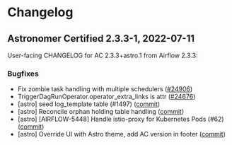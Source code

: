 # Changelog

Astronomer Certified 2.3.3-1, 2022-07-11
----------------------------------------

User-facing CHANGELOG for AC 2.3.3+astro.1 from Airflow 2.3.3:

### Bugfixes

- Fix zombie task handling with multiple schedulers ([#24906](https://github.com/apache/airflow/pull/24906))
- TriggerDagRunOperator.operator_extra_links is attr ([#24676](https://github.com/apache/airflow/pull/24676))
- [astro] seed log_template table (#1497) ([commit](https://github.com/astronomer/airflow/commit/6d80ff139d07746991653eee682601d04b94ad74))
- [astro] Reconcile orphan holding table handling ([commit](https://github.com/astronomer/airflow/commit/ce1708d0aadba792a977db82c585776f4fee672e))
- [astro] [AIRFLOW-5448] Handle istio-proxy for Kubernetes Pods (#62) ([commit](https://github.com/astronomer/airflow/commit/c42ed38f590be13c4ebae2634d83f674e45d394b))
- [astro] Override UI with Astro theme, add AC version in footer ([commit](https://github.com/astronomer/airflow/commit/b9436bb013d8fd02f4f83ba00c56df32a89270ea))
